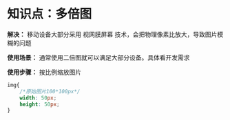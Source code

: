 # 知识点：多倍图

**解决：** 移动设备大部分采用 视网膜屏幕 技术，会把物理像素比放大，导致图片模糊的问题

**使用场景：** 通常使用二倍图就可以满足大部分设备。具体看开发需求

**使用步骤：** 按比例缩放图片

```css
img{
    /*原始图片100*100px*/
    width: 50px;
    height: 50px;
}
```